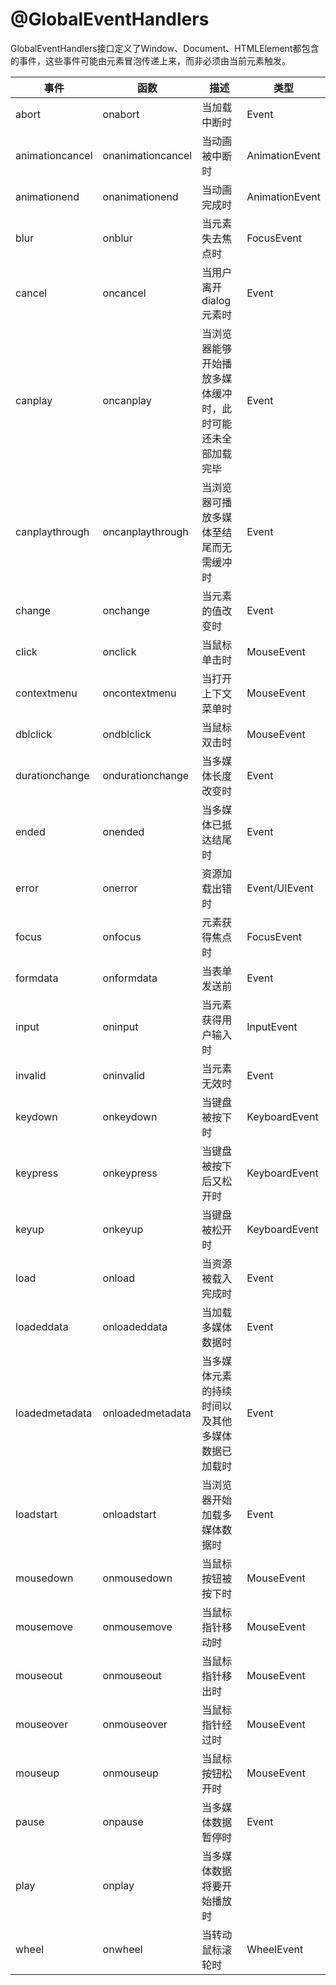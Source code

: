 # @GlobalEventHandlers

GlobalEventHandlers接口定义了Window、Document、HTMLElement都包含的事件，这些事件可能由元素冒泡传递上来，而非必须由当前元素触发。

| 事件 | 函数 | 描述 | 类型 |
|---|---|---|---|
| abort | onabort | 当加载中断时 | Event |
| animationcancel | onanimationcancel | 当动画被中断时 | AnimationEvent |
| animationend | onanimationend | 当动画完成时 | AnimationEvent |
| blur | onblur | 当元素失去焦点时 | FocusEvent |
| cancel | oncancel | 当用户离开dialog元素时 | Event |
| canplay | oncanplay | 当浏览器能够开始播放多媒体缓冲时，此时可能还未全部加载完毕 | Event |
| canplaythrough | oncanplaythrough | 当浏览器可播放多媒体至结尾而无需缓冲时 | Event |
| change | onchange | 当元素的值改变时 | Event |
| click | onclick | 当鼠标单击时 | MouseEvent |
| contextmenu | oncontextmenu | 当打开上下文菜单时 | 	MouseEvent |
| dblclick | ondblclick | 当鼠标双击时 | MouseEvent | 
| durationchange | ondurationchange | 当多媒体长度改变时 | Event |
| ended | onended | 当多媒体已抵达结尾时 | Event |
| error | onerror | 资源加载出错时 | Event/UIEvent |
| focus | onfocus | 元素获得焦点时 | FocusEvent |
| formdata | onformdata | 当表单发送前 | Event |
| input | oninput | 当元素获得用户输入时 | 	InputEvent |
| invalid | oninvalid | 当元素无效时 | Event |
| keydown | onkeydown | 当键盘被按下时 | KeyboardEvent |
| keypress | onkeypress | 当键盘被按下后又松开时 | KeyboardEvent |
| keyup | onkeyup | 当键盘被松开时 | KeyboardEvent |
| load | onload | 当资源被载入完成时 | Event |
| loadeddata | onloadeddata | 当加载多媒体数据时 | Event | 
| loadedmetadata | onloadedmetadata | 当多媒体元素的持续时间以及其他多媒体数据已加载时 | Event |
| loadstart | onloadstart | 当浏览器开始加载多媒体数据时 | Event |
| mousedown | onmousedown | 当鼠标按钮被按下时 | MouseEvent |
| mousemove | onmousemove | 当鼠标指针移动时 | MouseEvent | 
| mouseout | onmouseout | 当鼠标指针移出时 | MouseEvent |
| mouseover | onmouseover | 当鼠标指针经过时 | MouseEvent |
| mouseup | onmouseup | 当鼠标按钮松开时 | MouseEvent |
| pause | onpause | 当多媒体数据暂停时 | Event |
| play | onplay | 当多媒体数据将要开始播放时 |
| wheel | onwheel | 当转动鼠标滚轮时 | WheelEvent |